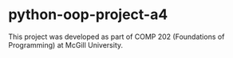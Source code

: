 # python-oop-project-a4
This project was developed as part of COMP 202 (Foundations of Programming) at McGill University. 
